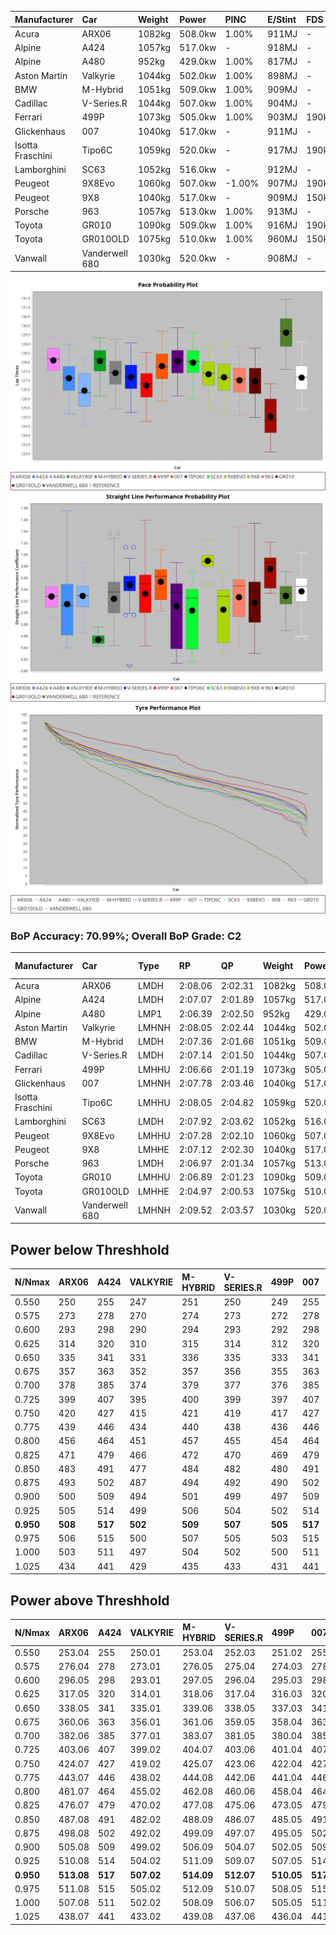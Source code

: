 | Manufacturer     | Car            | Weight | Power   | PINC    | E/Stint | FDS     |
|:-|:-|:-|:-|:-|:-|:-|
| Acura            | ARX06          | 1082kg | 508.0kw | 1.00%   | 911MJ   |    -    |
| Alpine           | A424           | 1057kg | 517.0kw |    -    | 918MJ   |    -    |
| Alpine           | A480           | 952kg  | 429.0kw | 1.00%   | 817MJ   |    -    |
| Aston Martin     | Valkyrie       | 1044kg | 502.0kw | 1.00%   | 898MJ   |    -    |
| BMW              | M-Hybrid       | 1051kg | 509.0kw | 1.00%   | 909MJ   |    -    |
| Cadillac         | V-Series.R     | 1044kg | 507.0kw | 1.00%   | 904MJ   |    -    |
| Ferrari          | 499P           | 1073kg | 505.0kw | 1.00%   | 903MJ   | 190kph  |
| Glickenhaus      | 007            | 1040kg | 517.0kw |    -    | 911MJ   |    -    |
| Isotta Fraschini | Tipo6C         | 1059kg | 520.0kw |    -    | 917MJ   | 190kph  |
| Lamborghini      | SC63           | 1052kg | 516.0kw |    -    | 912MJ   |    -    |
| Peugeot          | 9X8Evo         | 1060kg | 507.0kw | -1.00%  | 907MJ   | 190kph  |
| Peugeot          | 9X8            | 1040kg | 517.0kw |    -    | 909MJ   | 150kph  |
| Porsche          | 963            | 1057kg | 513.0kw | 1.00%   | 913MJ   |    -    |
| Toyota           | GR010          | 1090kg | 509.0kw | 1.00%   | 916MJ   | 190kph  |
| Toyota           | GR010OLD       | 1075kg | 510.0kw | 1.00%   | 960MJ   | 150kph  |
| Vanwall          | Vanderwell 680 | 1030kg | 520.0kw |    -    | 908MJ   |    -    |

![PACECHART](./IMG/ACOMETHOD.png)
![STRAIGHTLINEPERFORMANCECHART](./IMG/ACOMETHOD_sp.png)
![TYREPERFORMANCECHART](./IMG/ACOMETHOD_tw.png)

### BoP Accuracy: 70.99%; Overall BoP Grade: C2
| Manufacturer     | Car            | Type  | RP      | QP      | Weight | Power¹  | Threshhold | PINC    | Power²   | E/Stint | AVG Vmax  | FDS     | RDLC | L/Stint | BOP-Grade | Model Accuracy | Model Points | Match%  | SimDiff |
|:-|:-|:-|:-|:-|:-|:-|:-|:-|:-|:-|:-|:-|:-|:-|:-|:-|:-|:-|:-|
| Acura            | ARX06          | LMDH  | 2:08.06 | 2:02.31 | 1082kg | 508.0kw | 210.0kph   | 1.00%   | 513.10kw |  911MJ  | 296.06kph |    -    | 0.99 | 25      | +D1       | 100.00%        | 996          | 68.71%  | #       |
| Alpine           | A424           | LMDH  | 2:07.07 | 2:01.89 | 1057kg | 517.0kw | 210.0kph   |    -    | 517.00kw |  918MJ  | 295.76kph |    -    | 1.02 | 25      | -A2       | 98.94%         | 2047         | 92.33%  | #       |
| Alpine           | A480           | LMP1  | 2:06.39 | 2:02.50 |  952kg | 429.0kw | 210.0kph   | 1.00%   | 433.30kw |  817MJ  | 295.82kph |    -    | 0.98 | 23      | -D1       | 92.36%         | 1643         | 65.61%  | -0.66   |
| Aston Martin     | Valkyrie       | LMHNH | 2:08.05 | 2:02.44 | 1044kg | 502.0kw | 210.0kph   | 1.00%   | 507.00kw |  898MJ  | 285.20kph |    -    | 1.05 | 25      | +E2       | 100.00%        | 247          | 52.66%  | #       |
| BMW              | M-Hybrid       | LMDH  | 2:07.36 | 2:01.66 | 1051kg | 509.0kw | 210.0kph   | 1.00%   | 514.10kw |  909MJ  | 298.00kph |    -    | 1.02 | 25      | ~A1       | 98.84%         | 3070         | 100.00% | #       |
| Cadillac         | V-Series.R     | LMDH  | 2:07.14 | 2:01.50 | 1044kg | 507.0kw | 210.0kph   | 1.00%   | 512.10kw |  904MJ  | 299.96kph |    -    | 1.03 | 25      | ~A1       | 98.94%         | 5427         | 95.31%  | #       |
| Ferrari          | 499P           | LMHHU | 2:06.66 | 2:01.19 | 1073kg | 505.0kw | 210.0kph   | 1.00%   | 510.10kw |  903MJ  | 297.10kph | 190kph  | 1.04 | 25      | -C2       | 100.00%        | 6554         | 73.83%  | #       |
| Glickenhaus      | 007            | LMHNH | 2:07.78 | 2:03.46 | 1040kg | 517.0kw | 210.0kph   |    -    | 517.00kw |  911MJ  | 302.81kph |    -    | 0.96 | 25      | +B2       | 93.90%         | 2170         | 80.08%  | +1.20   |
| Isotta Fraschini | Tipo6C         | LMHHU | 2:08.05 | 2:04.82 | 1059kg | 520.0kw | 210.0kph   |    -    | 520.00kw |  917MJ  | 295.38kph | 190kph  | 1.07 | 25      | +Ω1       | 97.73%         | 129          | 47.05%  | +2.11   |
| Lamborghini      | SC63           | LMDH  | 2:07.92 | 2:03.62 | 1052kg | 516.0kw | 210.0kph   |    -    | 516.00kw |  912MJ  | 294.12kph |    -    | 1.06 | 25      | +C1       | 100.00%        | 784          | 77.50%  | +1.88   |
| Peugeot          | 9X8Evo         | LMHHU | 2:07.28 | 2:02.10 | 1060kg | 507.0kw | 210.0kph   | -1.00%  | 501.90kw |  907MJ  | 307.09kph | 190kph  | 0.99 | 25      | -A2       | 100.00%        | 1457         | 94.67%  | #       |
| Peugeot          | 9X8            | LMHHE | 2:07.12 | 2:02.30 | 1040kg | 517.0kw | 210.0kph   |    -    | 517.00kw |  909MJ  | 295.09kph | 150kph  | 1.04 | 25      | -A2       | 99.16%         | 4816         | 94.20%  | +0.83   |
| Porsche          | 963            | LMDH  | 2:06.97 | 2:01.34 | 1057kg | 513.0kw | 210.0kph   | 1.00%   | 518.10kw |  913MJ  | 297.69kph |    -    | 1.02 | 25      | -B1       | 99.91%         | 14205        | 87.52%  | #       |
| Toyota           | GR010          | LMHHU | 2:06.89 | 2:01.23 | 1090kg | 509.0kw | 210.0kph   | 1.00%   | 514.10kw |  916MJ  | 294.11kph | 190kph  | 1.02 | 25      | -B2       | 99.73%         | 4795         | 83.67%  | #       |
| Toyota           | GR010OLD       | LMHHE | 2:04.97 | 2:00.53 | 1075kg | 510.0kw | 210.0kph   | 1.00%   | 515.10kw |  960MJ  | 304.11kph | 150kph  | 1.02 | 25      | -Ω1       | 94.52%         | 690          | 3.03%   | +2.26   |
| Vanwall          | Vanderwell 680 | LMHNH | 2:09.52 | 2:03.57 | 1030kg | 520.0kw | 210.0kph   |    -    | 520.00kw |  908MJ  | 299.67kph |    -    | 1.02 | 25      | +Ω1       | 95.37%         | 639          | 19.69%  | +0.04   |

## Power below Threshhold
| N/Nmax    | ARX06   | A424    | VALKYRIE | M-HYBRID | V-SERIES.R | 499P    | 007     | TIPO6C  | SC63    | 9X8EVO  | 9X8     | 963     | GR010   | GR010OLD | VANDERWELL 680 | ​     | RPM      | A480       |
|:-|:-|:-|:-|:-|:-|:-|:-|:-|:-|:-|:-|:-|:-|:-|:-|:-|:-|:-|
|  0.550    |  250    |  255    |  247     |  251     |  250       |  249    |  255    |  256    |  254    |  250    |  255    |  253    |  251    |  251     |  256           |  ​    |   --     |  0.00      |
|  0.575    |  273    |  278    |  270     |  274     |  273       |  272    |  278    |  279    |  277    |  273    |  278    |  276    |  274    |  274     |  279           |  ​    |   --     |  0.00      |
|  0.600    |  293    |  298    |  290     |  294     |  293       |  292    |  298    |  300    |  298    |  293    |  298    |  296    |  294    |  295     |  300           |  ​    |   --     |  0.00      |
|  0.625    |  314    |  320    |  310     |  315     |  314       |  312    |  320    |  322    |  319    |  314    |  320    |  317    |  315    |  316     |  322           |  ​    |   --     |  0.00      |
|  0.650    |  335    |  341    |  331     |  336     |  335       |  333    |  341    |  343    |  340    |  335    |  341    |  338    |  336    |  337     |  343           |  ​    |   --     |  0.00      |
|  0.675    |  357    |  363    |  352     |  357     |  356       |  355    |  363    |  365    |  362    |  356    |  363    |  360    |  357    |  358     |  365           |  ​    |   --     |  0.00      |
|  0.700    |  378    |  385    |  374     |  379     |  377       |  376    |  385    |  387    |  384    |  377    |  385    |  382    |  379    |  380     |  387           |  ​    |   --     |  0.00      |
|  0.725    |  399    |  407    |  395     |  400     |  399       |  397    |  407    |  409    |  406    |  399    |  407    |  403    |  400    |  401     |  409           |  ​    |   --     |  0.00      |
|  0.750    |  420    |  427    |  415     |  421     |  419       |  417    |  427    |  430    |  427    |  419    |  427    |  424    |  421    |  422     |  430           |  ​    |   --     |  0.00      |
|  0.775    |  439    |  446    |  434     |  440     |  438       |  436    |  446    |  449    |  446    |  438    |  446    |  443    |  440    |  441     |  449           |  ​    |  5000    |  253.38    |
|  0.800    |  456    |  464    |  451     |  457     |  455       |  454    |  464    |  467    |  463    |  455    |  464    |  461    |  457    |  458     |  467           |  ​    |  5500    |  299.45    |
|  0.825    |  471    |  479    |  466     |  472     |  470       |  469    |  479    |  482    |  478    |  470    |  479    |  476    |  472    |  473     |  482           |  ​    |  6000    |  334.51    |
|  0.850    |  483    |  491    |  477     |  484     |  482       |  480    |  491    |  494    |  490    |  482    |  491    |  487    |  484    |  485     |  494           |  ​    |  6500    |  377.57    |
|  0.875    |  493    |  502    |  487     |  494     |  492       |  490    |  502    |  505    |  501    |  492    |  502    |  498    |  494    |  495     |  505           |  ​    |  7000    |  421.64    |
|  0.900    |  500    |  509    |  494     |  501     |  499       |  497    |  509    |  512    |  508    |  499    |  509    |  505    |  501    |  502     |  512           |  ​    |  7500    |  431.65    |
|  0.925    |  505    |  514    |  499     |  506     |  504       |  502    |  514    |  517    |  513    |  504    |  514    |  510    |  506    |  507     |  517           |  ​    |  8000    |  428.65    |
| **0.950** | **508** | **517** | **502**  | **509**  | **507**    | **505** | **517** | **520** | **516** | **507** | **517** | **513** | **509** | **510**  | **520**        | **​** | **8500** | **431.65** |
|  0.975    |  506    |  515    |  500     |  507     |  505       |  503    |  515    |  518    |  514    |  505    |  515    |  511    |  507    |  508     |  518           |  ​    |  9000    |  215.33    |
|  1.000    |  503    |  511    |  497     |  504     |  502       |  500    |  511    |  514    |  510    |  502    |  511    |  507    |  504    |  505     |  514           |  ​    |   --     |  0.00      |
|  1.025    |  434    |  441    |  429     |  435     |  433       |  431    |  441    |  444    |  441    |  433    |  441    |  438    |  435    |  436     |  444           |  ​    |   --     |  0.00      |

## Power above Threshhold
| N/Nmax    | ARX06      | A424    | VALKYRIE   | M-HYBRID   | V-SERIES.R | 499P       | 007     | TIPO6C  | SC63    | 9X8EVO     | 9X8     | 963        | GR010      | GR010OLD   | VANDERWELL 680 | ​     | RPM      | A480       |
|:-|:-|:-|:-|:-|:-|:-|:-|:-|:-|:-|:-|:-|:-|:-|:-|:-|:-|:-|
|  0.550    |  253.04    |  255    |  250.01    |  253.04    |  252.03    |  251.02    |  255    |  256    |  254    |  247.46    |  255    |  255.06    |  253.04    |  254.05    |  256           |  ​    |   --     |  0.00      |
|  0.575    |  276.04    |  278    |  273.01    |  276.05    |  275.04    |  274.03    |  278    |  279    |  277    |  270.50    |  278    |  278.07    |  276.05    |  277.05    |  279           |  ​    |   --     |  0.00      |
|  0.600    |  296.05    |  298    |  293.01    |  297.05    |  296.04    |  295.03    |  298    |  300    |  298    |  290.54    |  298    |  299.08    |  297.05    |  297.06    |  300           |  ​    |   --     |  0.00      |
|  0.625    |  317.05    |  320    |  314.01    |  318.06    |  317.04    |  316.03    |  320    |  322    |  319    |  310.58    |  320    |  321.08    |  318.06    |  319.06    |  322           |  ​    |   --     |  0.00      |
|  0.650    |  338.05    |  341    |  335.01    |  339.06    |  338.05    |  337.03    |  341    |  343    |  340    |  331.61    |  341    |  342.09    |  339.06    |  340.07    |  343           |  ​    |   --     |  0.00      |
|  0.675    |  360.06    |  363    |  356.01    |  361.06    |  359.05    |  358.04    |  363    |  365    |  362    |  352.65    |  363    |  364.09    |  361.06    |  362.07    |  365           |  ​    |   --     |  0.00      |
|  0.700    |  382.06    |  385    |  377.01    |  383.07    |  381.05    |  380.04    |  385    |  387    |  384    |  373.69    |  385    |  386.10    |  383.07    |  383.07    |  387           |  ​    |   --     |  0.00      |
|  0.725    |  403.06    |  407    |  399.02    |  404.07    |  403.06    |  401.04    |  407    |  409    |  406    |  394.73    |  407    |  407.10    |  404.07    |  405.08    |  409           |  ​    |   --     |  0.00      |
|  0.750    |  424.07    |  427    |  419.02    |  425.07    |  423.06    |  422.04    |  427    |  430    |  427    |  414.77    |  427    |  428.11    |  425.07    |  426.08    |  430           |  ​    |   --     |  0.00      |
|  0.775    |  443.07    |  446    |  438.02    |  444.08    |  442.06    |  441.04    |  446    |  449    |  446    |  433.80    |  446    |  447.11    |  444.08    |  445.09    |  449           |  ​    |  5000    |  253.38    |
|  0.800    |  461.07    |  464    |  455.02    |  462.08    |  460.06    |  458.04    |  464    |  467    |  463    |  450.84    |  464    |  465.12    |  462.08    |  463.09    |  467           |  ​    |  5500    |  299.45    |
|  0.825    |  476.07    |  479    |  470.02    |  477.08    |  475.06    |  473.05    |  479    |  482    |  478    |  465.86    |  479    |  480.12    |  477.08    |  478.09    |  482           |  ​    |  6000    |  334.51    |
|  0.850    |  487.08    |  491    |  482.02    |  488.09    |  486.07    |  485.05    |  491    |  494    |  490    |  476.88    |  491    |  492.12    |  488.09    |  489.09    |  494           |  ​    |  6500    |  377.57    |
|  0.875    |  498.08    |  502    |  492.02    |  499.09    |  497.07    |  495.05    |  502    |  505    |  501    |  486.90    |  502    |  503.13    |  499.09    |  500.10    |  505           |  ​    |  7000    |  421.64    |
|  0.900    |  505.08    |  509    |  499.02    |  506.09    |  504.07    |  502.05    |  509    |  512    |  508    |  493.92    |  509    |  510.13    |  506.09    |  507.10    |  512           |  ​    |  7500    |  431.65    |
|  0.925    |  510.08    |  514    |  504.02    |  511.09    |  509.07    |  507.05    |  514    |  517    |  513    |  498.92    |  514    |  515.13    |  511.09    |  512.10    |  517           |  ​    |  8000    |  428.65    |
| **0.950** | **513.08** | **517** | **507.02** | **514.09** | **512.07** | **510.05** | **517** | **520** | **516** | **501.93** | **517** | **518.13** | **514.09** | **515.10** | **520**        | **​** | **8500** | **431.65** |
|  0.975    |  511.08    |  515    |  505.02    |  512.09    |  510.07    |  508.05    |  515    |  518    |  514    |  499.93    |  515    |  516.13    |  512.09    |  513.10    |  518           |  ​    |  9000    |  215.33    |
|  1.000    |  507.08    |  511    |  502.02    |  508.09    |  506.07    |  505.05    |  511    |  514    |  510    |  496.92    |  511    |  512.13    |  508.09    |  509.10    |  514           |  ​    |   --     |  0.00      |
|  1.025    |  438.07    |  441    |  433.02    |  439.08    |  437.06    |  436.04    |  441    |  444    |  441    |  428.79    |  441    |  442.11    |  439.08    |  440.09    |  444           |  ​    |   --     |  0.00      |
